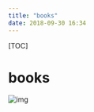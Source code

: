 ```yaml
---
title: "books"
date: 2018-09-30 16:34
---
```



[TOC]


# books

![img](https://cdn.pbrd.co/images/HGfWopL.png)



